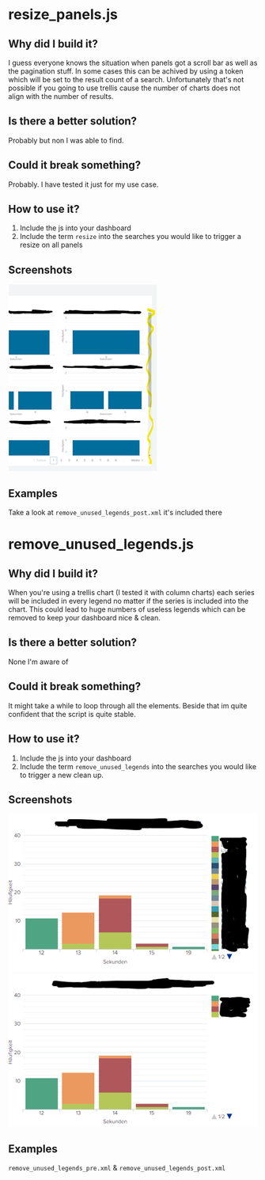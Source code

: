 # resize_panels.js
## Why did I build it?
I guess everyone knows the situation when panels got a scroll bar as well as the pagination stuff. In some cases this can be achived by using a token which will be set to the result count of a search. Unfortunately that's not possible if you going to use trellis cause the number of charts does not align with the number of results.

## Is there a better solution?
Probably but non I was able to find.

## Could it break something?
Probably. I have tested it just for my use case.

## How to use it?
1. Include the js into your dashboard
2. Include the term `resize` into the searches you would like to trigger a resize on all panels

## Screenshots
![pre](./resize_panels_pre.png)

## Examples
Take a look at `remove_unused_legends_post.xml` it's included there

# remove_unused_legends.js
## Why did I build it?
When you're using a trellis chart (I tested it with column charts) each series will be included in every legend no matter if the series is included into the chart. This could lead to huge numbers of useless legends which can be removed to keep your dashboard nice & clean.

## Is there a better solution?
None I'm aware of

## Could it break something?
It might take a while to loop through all the elements. Beside that im quite confident that the script is quite stable.

## How to use it?
1. Include the js into your dashboard
2. Include the term `remove_unused_legends` into the searches you would like to trigger a new clean up.

## Screenshots
![pre](./remove_unused_legends_pre.png)
![post](./remove_unused_legends_post.png)

## Examples
`remove_unused_legends_pre.xml` & `remove_unused_legends_post.xml`
